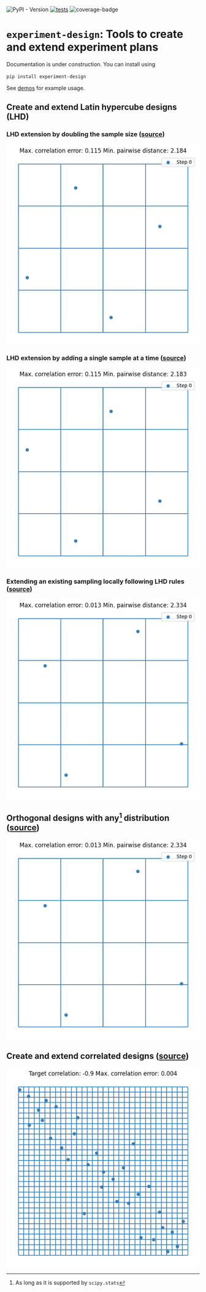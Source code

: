 ![PyPI - Version](https://img.shields.io/pypi/v/experiment-design)
[![tests](https://github.com/canbooo/experimental-design/actions/workflows/tests.yml/badge.svg)](https://github.com/canbooo/experimental-design/actions/workflows/tests.yml)
![coverage-badge](https://img.shields.io/endpoint?url=https://gist.githubusercontent.com/canbooo/6e8333ea5cf30b2e8c83d55eee51525b/raw/coverage_token.json)
# `experiment-design`: Tools to create and extend experiment plans

Documentation is under construction. You can install using

`pip install experiment-design`

See  [demos](./demos) for example usage.

## Create and extend Latin hypercube designs (LHD)

### LHD extension by doubling the sample size ([source](https://github.com/canbooo/experiment-design/blob/main/demos/lhs_sampling_extension_by_doubling.py))
![LHS extension by doubling](docs/source/images/lhs_extension_by_doubling.gif)

### LHD extension by adding a single sample at a time ([source](https://github.com/canbooo/experiment-design/blob/main/demos/lhs_sampling_extension_constant.py))
![LHS extension one by one](docs/source/images/lhs_extension_by_constant.gif)

### Extending an existing sampling locally following LHD rules ([source](https://github.com/canbooo/experiment-design/blob/main/demos/lhs_sampling_local_extension.py))
![Local LHS extension](docs/source/images/lhs_extension_local.gif)

## Orthogonal designs with any[^1] distribution ([source](https://github.com/canbooo/experiment-design/blob/main/demos/orthogonal_sampling_extension_by_doubling.py))
![OS extension by doubling](docs/source/images/os_extension_by_doubling.gif)

[^1]: As long as it is supported by `scipy.stats`

## Create and extend correlated designs ([source](https://github.com/canbooo/experiment-design/blob/main/demos/lhs_sampling_nonzero_correlation.py))

![Correlated LHS](docs/source/images/lhs_correlation.gif)
